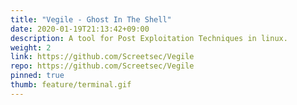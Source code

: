 ```yaml
---
title: "Vegile - Ghost In The Shell"
date: 2020-01-19T21:13:42+09:00
description: A tool for Post Exploitation Techniques in linux.
weight: 2
link: https://github.com/Screetsec/Vegile
repo: https://github.com/Screetsec/Vegile
pinned: true
thumb: feature/terminal.gif
---
```

